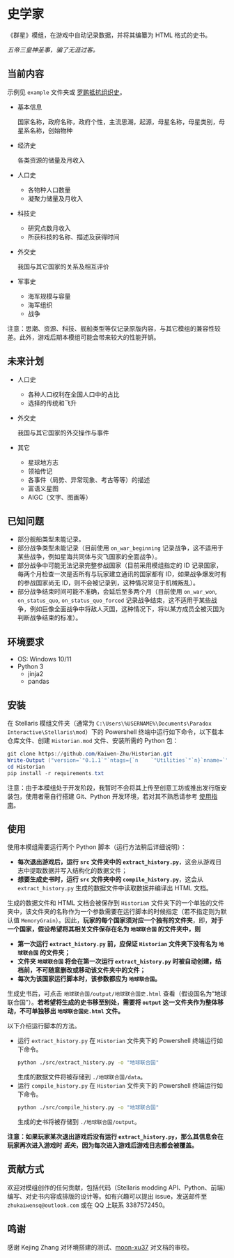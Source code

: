 # 史学家
《群星》模组，在游戏中自动记录数据，并将其编纂为 HTML 格式的史书。

_五帝三皇神圣事，骗了无涯过客。_

## 当前内容
示例见 `example` 文件夹或 [罗鹏抵抗组织史](https://kaiwen-zhu.github.io/Historian/example/output/%E7%BD%97%E9%B9%8F%E6%8A%B5%E6%8A%97%E7%BB%84%E7%BB%87%E5%8F%B2.html)。
+ 基本信息

   国家名称，政府名称，政府个性，主流思潮，起源，母星名称，母星类别，母星系名称，创始物种
+ 经济史

  各类资源的储量及月收入
+ 人口史
  - 各物种人口数量
  - 凝聚力储量及月收入
+ 科技史
  - 研究点数月收入
  - 所获科技的名称、描述及获得时间
+ 外交史
  
  我国与其它国家的关系及相互评价
+ 军事史
  - 海军规模与容量
  - 海军组织
  - 战争

注意：思潮、资源、科技、舰船类型等仅记录原版内容，与其它模组的兼容性较差。此外，游戏后期本模组可能会带来较大的性能开销。

## 未来计划
+ 人口史
  - 各种人口权利在全国人口中的占比
  - 选择的传统和飞升
+ 外交史
  
  我国与其它国家的外交操作与事件
+ 其它
  - 星球地方志
  - 领袖传记
  - 各事件（局势、异常现象、考古等等）的描述
  - 富语义星图
  - AIGC（文字、图画等）

## 已知问题
+ 部分舰船类型未能记录。
+ 部分战争类型未能记录（目前使用 `on_war_beginning` 记录战争，这不适用于某些战争，例如星海共同体与灾飞国家的全面战争）。
+ 部分战争中可能无法记录完整参战国家（目前采用模组指定的 ID 记录国家，每两个月检查一次是否所有与玩家建立通讯的国家都有 ID，如果战争爆发时有的参战国家尚无 ID，则不会被记录到，这种情况常见于机械叛乱）。
+ 部分战争结束时间可能不准确，会延后至多两个月（目前使用 `on_war_won`, `on_status_quo`, `on_status_quo_forced` 记录战争结束，这不适用于某些战争，例如巨像全面战争中将敌人灭国，这种情况下，将以某方成员全被灭国为判断战争结束的标准）。

## 环境要求
+ OS: Windows 10/11
+ Python 3
  - jinja2
  - pandas
  
## 安装
在 Stellaris 模组文件夹（通常为 `C:\Users\%USERNAME%\Documents\Paradox Interactive\Stellaris\mod`）下的 Powershell 终端中运行如下命令，以下载本仓库文件、创建 `Historian.mod` 文件、安装所需的 Python 包：
```powershell
git clone https://github.com/Kaiwen-Zhu/Historian.git
Write-Output ("version=`"0.1.1`"`ntags={`n    `"Utilities`"`n}`nname=`"Historian`"`nsupported_version=`"3.8.*`"`npath=`"$pwd\Historian`"" -replace "\\","/") | Out-File -FilePath Historian.mod -Encoding utf8
cd Historian
pip install -r requirements.txt
```

注意：由于本模组处于开发阶段，我暂时不会将其上传至创意工坊或推出发行版安装包，使用者需自行搭建 Git、Python 开发环境，若对其不熟悉请参考 [使用指南](使用指南/使用指南.md)。
  
## 使用
使用本模组需要运行两个 Python 脚本（运行方法稍后详细说明）：
+ **每次退出游戏后，运行 `src` 文件夹中的 `extract_history.py`**，这会从游戏日志中提取数据并写入结构化的数据文件；
+ **想要生成史书时，运行 `src` 文件夹中的 `compile_history.py`**，这会从 `extract_history.py` 生成的数据文件中读取数据并编译出 HTML 文档。
  
生成的数据文件和 HTML 文档会被保存到 `Historian` 文件夹下的一个单独的文件夹中，该文件夹的名称作为一个参数需要在运行脚本的时候指定（若不指定则为默认值 `MemoryGrain`）。因此，**玩家的每个国家须对应一个独有的文件夹**，即，**对于一个国家，假设希望将其相关文件保存在名为 `地球联合国` 的文件夹中，则**
+ **第一次运行 `extract_history.py` 前，应保证 `Historian` 文件夹下没有名为 `地球联合国` 的文件夹；**
+ **文件夹 `地球联合国` 将会在第一次运行 `extract_history.py` 时被自动创建，结档前，不可随意删改或移动该文件夹中的文件；**
+ **每次为该国家运行脚本时，该参数都应为 `地球联合国`。**

生成史书后，可点击 `地球联合国/output/地球联合国史.html` 查看（假设国名为“地球联合国”）。**若希望将生成的史书移至别处，需要将 `output` 这一文件夹作为整体移动，不可单独移出 `地球联合国史.html` 文件。**

以下介绍运行脚本的方法。
+ 运行 `extract_history.py`
在 `Historian` 文件夹下的 Powershell 终端运行如下命令。
  ```sh
  python ./src/extract_history.py -o "地球联合国"
  ```
  生成的数据文件将被存储到 `./地球联合国/data`。
+ 运行 `compile_history.py`
在 `Historian` 文件夹下的 Powershell 终端运行如下命令。
  ```sh
  python ./src/compile_history.py -o "地球联合国"
  ```
  生成的史书将被存储到 `./地球联合国/output`。

**注意：如果玩家某次退出游戏后没有运行 `extract_history.py`，那么其信息会在玩家再次进入游戏时 _丢失_，因为每次进入游戏后游戏日志都会被覆盖。**

## 贡献方式
欢迎对模组创作的任何贡献，包括代码（Stellaris modding API、Python、前端）编写、对史书内容或排版的设计等。如有兴趣可以提出 issue，发送邮件至 `zhukaiwensq@outlook.com` 或在 QQ 上联系 3387572450。

## 鸣谢
感谢 Kejing Zhang 对环境搭建的测试、[moon-xu37](https://github.com/moon-xu37) 对文档的审校。
